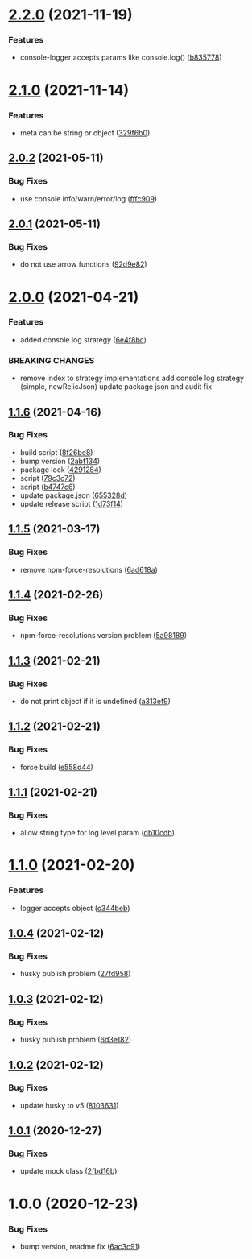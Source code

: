 # [2.2.0](https://github.com/beecode-rs/msh-node-log/compare/v2.1.0...v2.2.0) (2021-11-19)


### Features

* console-logger accepts params like console.log() ([b835778](https://github.com/beecode-rs/msh-node-log/commit/b83577897d353190488126c7a1d4ccb5932a8deb))

# [2.1.0](https://github.com/beecode-rs/msh-node-log/compare/v2.0.2...v2.1.0) (2021-11-14)


### Features

* meta can be string or object ([329f6b0](https://github.com/beecode-rs/msh-node-log/commit/329f6b06746717faadff07ef362c7a50b5cf04a5))

## [2.0.2](https://github.com/beecode-rs/msh-node-log/compare/v2.0.1...v2.0.2) (2021-05-11)


### Bug Fixes

* use console info/warn/error/log ([fffc909](https://github.com/beecode-rs/msh-node-log/commit/fffc90917b14d357d82892f69f8340ac23ebd16d))

## [2.0.1](https://github.com/beecode-rs/msh-node-log/compare/v2.0.0...v2.0.1) (2021-05-11)


### Bug Fixes

* do not use arrow functions ([92d9e82](https://github.com/beecode-rs/msh-node-log/commit/92d9e820c24f50b698dfc506308773a19a0e7c6a))

# [2.0.0](https://github.com/beecode-rs/msh-node-log/compare/v1.1.6...v2.0.0) (2021-04-21)


### Features

* added console log strategy ([6e4f8bc](https://github.com/beecode-rs/msh-node-log/commit/6e4f8bc397cd32f305ec8daef940636e4aec5749))


### BREAKING CHANGES

* remove index to strategy implementations
add console log strategy (simple, newRelicJson)
update package json and audit fix

## [1.1.6](https://github.com/beecode-rs/msh-node-log/compare/v1.1.5...v1.1.6) (2021-04-16)


### Bug Fixes

* build script ([8f26be8](https://github.com/beecode-rs/msh-node-log/commit/8f26be8be0abeb23f0384bb70c448d3b02735d8e))
* bump version ([2abf134](https://github.com/beecode-rs/msh-node-log/commit/2abf13458e2bcc00989187716ff4bf20fa74ea71))
* package lock ([4291284](https://github.com/beecode-rs/msh-node-log/commit/42912843339a0e59881c8dc96e83faf83fec3c8f))
* script ([79c3c72](https://github.com/beecode-rs/msh-node-log/commit/79c3c7276317f6eecfa9a273067c69d6a7e92186))
* script ([b4747c6](https://github.com/beecode-rs/msh-node-log/commit/b4747c65dda738e80bdf600f6bbe482d5f8b330e))
* update package.json ([655328d](https://github.com/beecode-rs/msh-node-log/commit/655328db0a4df202287b9884d3db410bb3dec2b3))
* update release script ([1d73f14](https://github.com/beecode-rs/msh-node-log/commit/1d73f140a2dea25709b998cff11a2f0ca7960f68))

## [1.1.5](https://github.com/beecode-rs/msh-node-log/compare/v1.1.4...v1.1.5) (2021-03-17)


### Bug Fixes

* remove npm-force-resolutions ([6ad618a](https://github.com/beecode-rs/msh-node-log/commit/6ad618a5859e708be2be840928199a2fac30ad4d))

## [1.1.4](https://github.com/beecode-rs/msh-node-log/compare/v1.1.3...v1.1.4) (2021-02-26)


### Bug Fixes

* npm-force-resolutions version problem ([5a98189](https://github.com/beecode-rs/msh-node-log/commit/5a98189017d97625db6bf530e1f83c9182e405d3))

## [1.1.3](https://github.com/beecode-rs/msh-node-log/compare/v1.1.2...v1.1.3) (2021-02-21)


### Bug Fixes

* do not print object if it is undefined ([a313ef9](https://github.com/beecode-rs/msh-node-log/commit/a313ef98dfdbfc530f9cdbe4cf26a296358269ce))

## [1.1.2](https://github.com/beecode-rs/msh-node-log/compare/v1.1.1...v1.1.2) (2021-02-21)


### Bug Fixes

* force build ([e558d44](https://github.com/beecode-rs/msh-node-log/commit/e558d442f59f692c52b0a770e06516c08c91cc14))

## [1.1.1](https://github.com/beecode-rs/msh-node-log/compare/v1.1.0...v1.1.1) (2021-02-21)


### Bug Fixes

* allow string type for log level param ([db10cdb](https://github.com/beecode-rs/msh-node-log/commit/db10cdbc83a73929e5165675cf32c338ef494719))

# [1.1.0](https://github.com/beecode-rs/msh-node-log/compare/v1.0.4...v1.1.0) (2021-02-20)


### Features

* logger accepts object ([c344beb](https://github.com/beecode-rs/msh-node-log/commit/c344beb49f8dd3bbf2124e853bc2e338bbd883bb))

## [1.0.4](https://github.com/beecode-rs/msh-node-log/compare/v1.0.3...v1.0.4) (2021-02-12)


### Bug Fixes

* husky publish problem ([27fd958](https://github.com/beecode-rs/msh-node-log/commit/27fd958fd6cbe8c542ba61826922f19c196bd6bb))

## [1.0.3](https://github.com/beecode-rs/msh-node-log/compare/v1.0.2...v1.0.3) (2021-02-12)


### Bug Fixes

* husky publish problem ([6d3e182](https://github.com/beecode-rs/msh-node-log/commit/6d3e182929f36eb034867e657b3f4875e9c60c21))

## [1.0.2](https://github.com/beecode-rs/msh-node-log/compare/v1.0.1...v1.0.2) (2021-02-12)


### Bug Fixes

* update husky to v5 ([8103631](https://github.com/beecode-rs/msh-node-log/commit/8103631d9d000f2839d179572f8c010460d5b678))

## [1.0.1](https://github.com/beecode-rs/msh-node-log/compare/v1.0.0...v1.0.1) (2020-12-27)


### Bug Fixes

* update mock class ([2fbd16b](https://github.com/beecode-rs/msh-node-log/commit/2fbd16b32cd9e86a374187a3f815e612609a7eee))

# 1.0.0 (2020-12-23)


### Bug Fixes

* bump version, readme fix ([6ac3c91](https://github.com/beecode-rs/msh-node-log/commit/6ac3c9102ae44e03ae04682a3453c758ef84f0a2))
